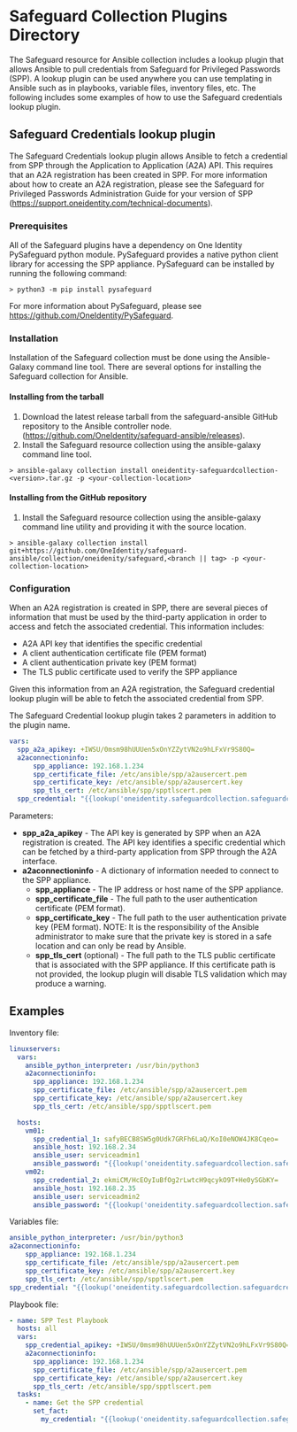 # Safeguard Collection Plugins Directory

The Safeguard resource for Ansible collection includes a lookup plugin that allows Ansible to pull credentials from Safeguard for Privileged Passwords (SPP). A lookup plugin can be used anywhere you can use templating in Ansible such as in playbooks, variable files, inventory files, etc. The following includes some examples of how to use the Safeguard credentials lookup plugin.

## Safeguard Credentials lookup plugin

The Safeguard Credentials lookup plugin allows Ansible to fetch a credential from SPP through the Application to Application (A2A) API. This requires that an A2A registration has been created in SPP. For more information about how to create an A2A registration, please see the Safeguard for Privileged Passwords Administration Guide for your version of SPP (<https://support.oneidentity.com/technical-documents>).

### Prerequisites

All of the Safeguard plugins have a dependency on One Identity PySafeguard python module. PySafeguard provides a native python client library for accessing the SPP appliance. PySafeguard can be installed by running the following command:

```text
> python3 -m pip install pysafeguard
```

For more information about PySafeguard, please see <https://github.com/OneIdentity/PySafeguard>.

### Installation

Installation of the Safeguard collection must be done using the Ansible-Galaxy command line tool. There are several options for installing the Safeguard collection for Ansible.

#### Installing from the tarball

1. Download the latest release tarball from the safeguard-ansible GitHub repository to the Ansible controller node. (<https://github.com/OneIdentity/safeguard-ansible/releases>).
2. Install the Safeguard resource collection using the ansible-galaxy command line tool.

```text
> ansible-galaxy collection install oneidentity-safeguardcollection-<version>.tar.gz -p <your-collection-location>
```

#### Installing from the GitHub repository

1. Install the Safeguard resource collection using the ansible-galaxy command line utility and providing it with the source location.

```text
> ansible-galaxy collection install git+https://github.com/OneIdentity/safeguard-ansible/collection/oneidenity/safeguard,<branch || tag> -p <your-collection-location>
```

### Configuration

When an A2A registration is created in SPP, there are several pieces of information that must be used by the third-party application in order to access and fetch the associated credential. This information includes:

* A2A API key that identifies the specific credential
* A client authentication certificate file (PEM format)
* A client authentication private key (PEM format)
* The TLS public certificate used to verify the SPP appliance

Given this information from an A2A registration, the Safeguard credential lookup plugin will be able to fetch the associated credential from SPP.

The Safeguard Credential lookup plugin takes 2 parameters in addition to the plugin name.

```yaml
vars:
  spp_a2a_apikey: +IWSU/0msm98hUUUen5xOnYZZytVN2o9hLFxVr9S80Q=
  a2aconnectioninfo:
      spp_appliance: 192.168.1.234
      spp_certificate_file: /etc/ansible/spp/a2ausercert.pem
      spp_certificate_key: /etc/ansible/spp/a2ausercert.key
      spp_tls_cert: /etc/ansible/spp/spptlscert.pem
  spp_credential: "{{lookup('oneidentity.safeguardcollection.safeguardcredentials', spp_a2a_apikey, a2aconnection=a2aconnectioninfo)}}"
```

Parameters:

* **spp_a2a_apikey** - The API key is generated by SPP when an A2A registration is created. The API key identifies a specific credential which can be fetched by a third-party application from SPP through the A2A interface.
* **a2aconnectioninfo** - A dictionary of information needed to connect to the SPP appliance.
  * **spp_appliance** - The IP address or host name of the SPP appliance.
  * **spp_certificate_file** - The full path to the user authentication certificate (PEM format).
  * **spp_certificate_key** - The full path to the user authentication private key (PEM format). NOTE: It is the responsibility of the Ansible administrator to make sure that the private key is stored in a safe location and can only be read by Ansible.
  * **spp_tls_cert** (optional) - The full path to the TLS public certificate that is associated with the SPP appliance. If this certificate path is not provided, the lookup plugin will disable TLS validation which may produce a warning.

## Examples

Inventory file:

```yaml
linuxservers:
  vars:
    ansible_python_interpreter: /usr/bin/python3
    a2aconnectioninfo:
      spp_appliance: 192.168.1.234
      spp_certificate_file: /etc/ansible/spp/a2ausercert.pem
      spp_certificate_key: /etc/ansible/spp/a2ausercert.key
      spp_tls_cert: /etc/ansible/spp/spptlscert.pem

  hosts:
    vm01:
      spp_credential_1: safyBECB8SW5g0Udk7GRFh6LaQ/KoI0eNOW4JK8Cqeo=
      ansible_host: 192.168.2.34
      ansible_user: serviceadmin1
      ansible_password: "{{lookup('oneidentity.safeguardcollection.safeguardcredentials', spp_credential_1, a2aconnection=a2aconnectioninfo)}}"
    vm02:
      spp_credential_2: ekmiCM/HcEOyIuBfOg2rLwtcH9qcykO9T+He0ySGbKY=
      ansible_host: 192.168.2.35
      ansible_user: serviceadmin2
      ansible_password: "{{lookup('oneidentity.safeguardcollection.safeguardcredentials', spp_credential_2, a2aconnection=a2aconnectioninfo)}}"
```

Variables file:

```yaml
ansible_python_interpreter: /usr/bin/python3
a2aconnectioninfo:
    spp_appliance: 192.168.1.234
    spp_certificate_file: /etc/ansible/spp/a2ausercert.pem
    spp_certificate_key: /etc/ansible/spp/a2ausercert.key
    spp_tls_cert: /etc/ansible/spp/spptlscert.pem
spp_credential: "{{lookup('oneidentity.safeguardcollection.safeguardcredentials', spp_credential_apikey, a2aconnection=a2aconnectioninfo)}}"
```

Playbook file:

```yaml
- name: SPP Test Playbook
  hosts: all
  vars:
    spp_credential_apikey: +IWSU/0msm98hUUUen5xOnYZZytVN2o9hLFxVr9S80Q=
    a2aconnectioninfo:
      spp_appliance: 192.168.1.234
      spp_certificate_file: /etc/ansible/spp/a2ausercert.pem
      spp_certificate_key: /etc/ansible/spp/a2ausercert.key
      spp_tls_cert: /etc/ansible/spp/spptlscert.pem
  tasks:
    - name: Get the SPP credential
      set_fact:
        my_credential: "{{lookup('oneidentity.safeguardcollection.safeguardcredentials', spp_credential_apikey, a2aconnection=a2aconnectioninfo)}}"
```
